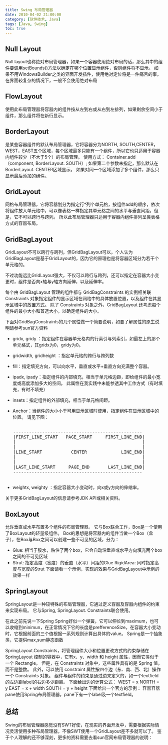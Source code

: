 ```yaml
---
title: Swing 布局管理器
date: 2010-04-02 21:00:00
category: [软件技术, Java]
tags: [Java, Swing]
toc: true
---
```

## Null Layout
Null layout也称绝对布局管理器，如果一个容器使用绝对布局的话，那么其中的组件要调用setBounds()方法以确定在哪个位置显示组件，否则组件将不显示。 如果不用WindowsBuilder之类的界面开发插件，使用绝对定位将是一件痛苦的事。 在界面较复杂的情况下，一般不会使用绝对布局
<!-- more -->

## FlowLayout
使用此布局管理器将容器内的组件按从左到右或从右到左排列，如果剩余空间小于组件，那么组件将在新行显示。

## BorderLayout
是某些容器组件的默认布局管理器，它将容器分为NORTH, SOUTH,CENTER，WEST，EAST五个区域，每个区域最多只能有一个组件，所以它也只适用于容器内组件较少（不大于5个）的布局管理。 使用方式：
Container.add（component, BorderLayout. SOUTH）;
如果第二个参数未指定，那么默认在BorderLayout. CENTER区域显示。
如果对同一个区域添加了多个组件，那么只显示最后添加的组件。

## GridLayout
网格布局管理器，它将容器划分为指定行*列个单元格，按组件add的顺序，依次将组件放入单元格中，可以像表格一样指定其单元格之间的水平与垂直间距，但是，它不可以跨行与跨列。 所以此布局管理器只适用于容器内组件排列呈类表格方式的容器布局。


## GridBagLayout
GridLayout不可以跨行与跨列，但GridBagLayout可以，个人认为GridBagLayout是基于GridLayout的，因为它的原理也是将容器区域分为若干个单元格的。

不过功能远比GridLayout强大，不仅可以跨行与跨列，还可以指定在容器大小变更时，组件是否向x轴与y轴方向延伸，以及延伸率。

每个由 GridBagLayout 管理的组件都与 GridBagConstraints 的实例相关联
Constraints 对象指定组件的显示区域在网格中的具体放置位置，以及组件在其显示区域中的放置方式。 除了 Constraints 对象之外，GridBagLayout 还考虑每个组件的最小大小和首选大小，以确定组件的大小。

下面对GridBagConstraints的几个属性做一个简要说明，如要了解属性的原生说明请参考sun官方资料

 - gridx, gridy  ：指定组件在容器单元格内的行索引与列索引，如最左上的那个单元格式，其gridx为0，gridy为0。

 - gridwidth, gridheight ：指定单元格的跨行与跨列数

 - fill：指定填充方向，可以向水平，垂直或水平+垂直方向充满整个容器。

 - ipadx, ipady：指定组件的内部填充，相当于单元格边距，即给组件的最小宽度或高度添加多大的空间。 此属性在我实践中未能参透其中工作方式（有时填充，有时不填充）

 - insets：指定组件的外部填充，相当于单元格间距。

 - Anchor：当组件的大小小于可用显示区域时使用，指定组件在显示区域中的位置。 请见下图： 

<pre>

   -------------------------------------------------
   |FIRST_LINE_START   PAGE_START     FIRST_LINE_END|
   |                                                |
   |                                                |
   |LINE_START           CENTER             LINE_END|
   |                                                |
   |                                                |
   |LAST_LINE_START     PAGE_END       LAST_LINE_END|
   -------------------------------------------------

</pre>

 - weightx, weighty ：指定容器大小变动时，向x或y方向的伸缩率。

关于更多GridBagLayout的信息请参考JDK API或相关资料。

## BoxLayout
允许垂直或水平布置多个组件的布局管理器。 
它与Box联合工作，Box是一个使用了BoxLayout的轻量级组件。 Box的思想是将容器内的组件当做一个Box（盒子），在Box与Box之间可以创建一些不可见的区域，分为：
- Glue: 相当于胶水，粘住了两个box，它会自动沿垂直或水平方向填充两个box之间的不可见区域
- Strut: 指定高度（宽度）的垂直（水平）间距的Glue
RigidArea: 同时指定高度与宽度的Strut
下面请看一个示例，实现的效果与GridBagLayout中示例的效果一样

## SpringLayout
SpringLayout是一种较特殊的布局管理器，它通过定义容器及容器内组件的约束来实现布局。 它与Spring, SpringLayout. Constraints联合使用。 

在此之前先说一下Spring
Spring好似一个弹簧，它可以伸长到maximum，也可以收缩到minimun，在正常情况下它的长度是prefferenceSize，在容器大小变动时，它根据前面的三个值根据一系列规则计算出具体的value。 
Spring是一个抽象类，它提供max,sum静态函数

SpringLayout.Constraints，将管理组件大小和位置更改方式的约束存储在 SpringLayout 控制的容器中，它有x、y、width 和 height 属性，因而它类似于一个 Rectangle。 但是，在 Constraints 对象中，这些属性具有的是 Spring 值，而不是整数。 此外，可以使用 constraint 属性按四个边（东、南、西、北）操作一个 Constraints 对象。
组件与组件的约束是通过边来定义的，如一个textfield的左边距label的右边多少距离。 下面给出边的计算公式：
WEST = x
NORTH = y
EAST = x + width
SOUTH = y + height
下面给出一个官方的示例：
容器容器pane使用Spring布局管理器，pane下有一个label及一个textfield。
   
## 总结
Swing的布局管理器感觉没有SWT好使，在现实的界面开发中，需要根据实际情况灵活使用多种布局管理器，不像SWT使用一个GridLayout差不多就可以了。 鉴于个人理解的还不够深刻，更多的资料需要去看sun官网布局管理器的说明：

